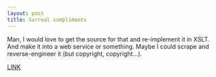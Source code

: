 ```yaml
---
layout: post
title: Surreal compliments 
---
```

<p>Man, I would love to get the source for that and re-implement it in XSLT. And make it into a web service or something. Maybe I could scrape and reverse-engineer it (but copyright, copyright...).</p><p><a href="http://www.madsci.org/cgi-bin/cgiwrap/%7Elynn/jardin/SCG">LINK</a></p>
